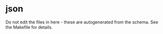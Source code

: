 # json

Do not edit the files in here - these are autogenerated from the schema. See the Makefile for details.
